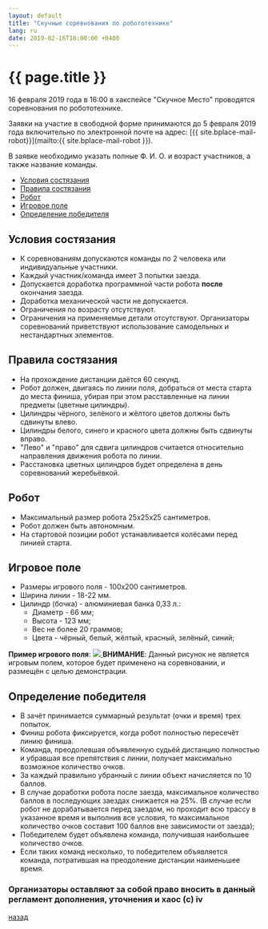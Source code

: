```yaml
---
layout: default
title: "Скучные соревнования по робототехнике"
lang: ru
date: 2019-02-16T16:00:00 +0400
---
```


# {{ page.title }}

16 февраля 2019 года в 16:00 в хакспейсе "Скучное Место" проводятся
соревнования по робототехнике.

Заявки на участие в свободной форме принимаются до 5 февраля 2019 года
включительно по электронной почте на адрес:
[{{ site.bplace-mail-robot}}](mailto:{{ site.bplace-mail-robot }}).

В заявке необходимо указать полные Ф. И. О. и возраст участников, а
также название команды.

* [Условия состязания](#conditions)
* [Правила состязания](#rules)
* [Робот](#robot)
* [Игровое поле](#field)
* [Определение победителя](#winner)


## <a name="conditions" id="conditions"></a> Условия состязания

* К соревнованиям допускаются команды по 2 человека или индивидуальные
участники.
* Каждый участник/команда имеет 3 попытки заезда.
* Допускается доработка программной части робота **после** окончания
заезда.
* Доработка механической части не допускается.
* Ограничения по возрасту отсутствуют.
* Ограничения на применяемые детали отсутствуют. Организаторы соревнований
приветствуют использование самодельных и нестандартных элементов.


## <a name="rules" id="rules"></a> Правила состязания

* На прохождение дистанции даётся 60 секунд.
* Робот должен, двигаясь по линии поля, добраться от места старта до
места финиша, убирая при этом расставленные на линии предметы (цветные
цилиндры).
* Цилиндры чёрного, зелёного и жёлтого цветов должны быть сдвинуты
влево.
* Цилиндры белого, синего и красного цвета должны быть сдвинуты вправо.
* "Лево" и "право" для сдвига цилиндров считается относительно направления
движения робота по линии.
* Расстановка цветных цилиндров будет определена в день соревнований
жеребьёвкой.


## <a name="robot" id="robot"></a> Робот

* Максимальный размер робота 25х25х25 сантиметров.
* Робот должен быть автономным.
* На стартовой позиции робот устанавливается колёсами перед линией
старта.


## <a name="field" id="field"></a> Игровое поле

* Размеры игрового поля - 100х200 сантиметров.
* Ширина линии - 18-22 мм.
* Цилиндр (бочка) - алюминиевая банка 0,33 л.:
  * Диаметр - 66 мм;
  * Высота - 123 мм;
  * Вес не более 20 граммов;
  * Цвета - чёрный, белый, жёлтый, красный, зелёный, синий;

**Пример игрового поля**:
<a href="{{ site.url}}/assets/images/robot-field-sample.png">
  <img src="{{ site.url}}/assets/images/robot-field-sample.png">
</a>
**ВНИМАНИЕ**: Данный рисунок не является игровым полем, которое будет
применено на соревновании, и размещён с целью демонстрации.


## <a name="winner" id="winner"></a> Определение победителя

* В зачёт принимается суммарный результат (очки и время) трех попыток.
* Финиш робота фиксируется, когда робот полностью пересечёт линию финиша.
* Команда, преодолевшая объявленную судьёй дистанцию полностью и
убравшая все препятствия с линии, получает максимально возможное
количество очков.
* За каждый правильно убранный с линии объект начисляется по 10 баллов.
* В случае доработки робота после заезда, максимальное количество
баллов в последующих заездах снижается на 25%.
(В случае если робот не дорабатывается перед заездом, но проходит
всю трассу в указанное время и выполнив все условия, то максимальное
количество очков составит 100 баллов вне зависимости от заезда);
* Победителем будет объявлена команда, получившая наибольшее
количество очков.
* Если таких команд несколько, то победителем объявляется команда,
потратившая на преодоление дистанции наименьшее время.

### Организаторы оставляют за собой право вносить в данный регламент дополнения, уточнения и хаос (c) iv

[назад](../events/)

